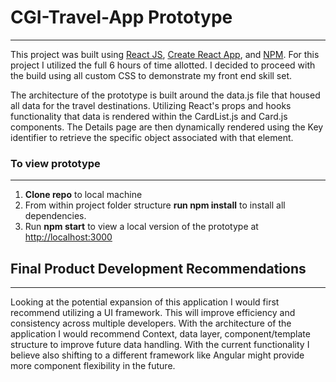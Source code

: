 # CGI-Travel-App Prototype
---


This project was built using [React JS](https://reactjs.org/), [Create React App](https://github.com/facebook/create-react-app), and [NPM](https://www.npmjs.com/). 
For this project I utilized the full 6 hours of time allotted. I decided to proceed with the build using all custom CSS to demonstrate my front end skill set. 

The architecture of the prototype is built around the data.js file that housed all data for the travel destinations. Utilizing React's props and hooks functionality that data is rendered within the CardList.js and Card.js components. The Details page are then dynamically rendered using the Key identifier to retrieve the specific object associated with that element. 

### To view prototype
---
1. **Clone repo** to local machine
2. From within project folder structure **run npm install** to install all dependencies.
3. Run **npm start** to view a local version of the prototype at [http://localhost:3000](http://localhost:3000)



## Final Product Development Recommendations
---

Looking at the potential expansion of this application I would first recommend utilizing a UI framework. This will improve efficiency and consistency across multiple developers. With the architecture of the application I would recommend Context, data layer, component/template structure to improve future data handling. With the current functionality I believe also shifting to a different framework like Angular might provide more component flexibility in the future. 
